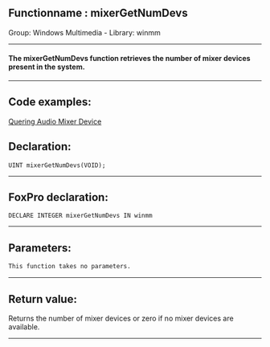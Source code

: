<link rel="stylesheet" type="text/css" href="../../css/win32api.css">  
<link rel="stylesheet" href="https://cdnjs.cloudflare.com/ajax/libs/font-awesome/4.7.0/css/font-awesome.min.css">

## Functionname : mixerGetNumDevs
Group: Windows Multimedia - Library: winmm    
***  


#### The mixerGetNumDevs function retrieves the number of mixer devices present in the system.
***  


## Code examples:
[Quering Audio Mixer Device](../../samples/sample_423.md)  

## Declaration:
```foxpro  
UINT mixerGetNumDevs(VOID);  
```  
***  


## FoxPro declaration:
```foxpro  
DECLARE INTEGER mixerGetNumDevs IN winmm  
```  
***  


## Parameters:
```txt  
This function takes no parameters.  
```  
***  


## Return value:
Returns the number of mixer devices or zero if no mixer devices are available.  
***  

